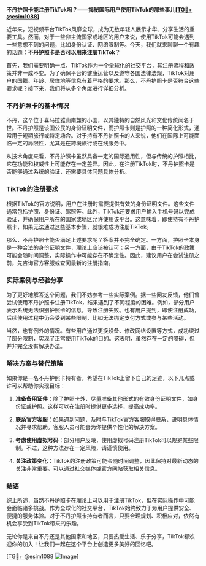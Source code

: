 **不丹护照卡能注册TikTok吗？——揭秘国际用户使用TikTok的那些事儿[[TG💪+ @esim1088](https://t.me/s/esim1088)]**

近年来，短视频平台TikTok风靡全球，成为无数年轻人展示才华、分享生活的重要工具。然而，对于一些非主流国家或地区的用户来说，使用TikTok可能会遇到一些意想不到的问题，比如身份认证、网络限制等。今天，我们就来聊聊一个有趣的话题：**不丹护照卡是否可以用来注册TikTok**？

首先，我们需要明确一点，TikTok作为一个全球化的社交平台，其注册流程和政策并非一成不变。为了确保平台的健康运营以及遵守各国法律法规，TikTok对用户的国籍、年龄、居住地等信息有着严格的要求。那么，不丹护照卡是否符合这些要求呢？接下来，我们将从多个角度进行详细分析。

### 不丹护照卡的基本情况

不丹，这个位于喜马拉雅山南麓的小国，以其独特的自然风光和文化传统闻名于世。不丹护照是该国公民的身份证明文件，而护照卡则是护照的一种简化形式，通常用于短期旅行或特定场合。对于持有不丹护照卡的人来说，他们在国际上可能面临一定的局限性，尤其是在跨境旅行或在线服务中。

从技术角度来看，不丹护照卡虽然具备一定的国际通用性，但与传统的护照相比，它在功能和权威性上可能存在一定差异。因此，在注册TikTok时，不丹护照卡是否能够通过系统的验证，还需要具体问题具体分析。

### TikTok的注册要求

根据TikTok的官方说明，用户在注册时需要提供有效的身份证明文件。这些文件通常包括护照、身份证、驾照等。此外，TikTok还要求用户输入手机号码以完成验证，并确保用户所在的国家或地区允许使用该平台。这意味着，即使持有不丹护照卡，如果无法通过这些基本步骤，就很难成功注册TikTok。

那么，不丹护照卡能否满足上述要求呢？答案并不完全确定。一方面，护照卡本身是一种合法的身份证明文件，理论上应该被认可；另一方面，由于TikTok的政策可能会随时间调整，实际操作中可能存在不确定性。因此，建议用户在尝试注册之前，先咨询官方客服或查阅最新的注册指南。

### 实际案例与经验分享

为了更好地解答这个问题，我们不妨参考一些实际案例。据一些网友反馈，他们曾尝试使用不丹护照卡注册TikTok，结果遇到了不同程度的困难。例如，部分用户表示系统无法识别护照卡的信息，导致注册失败。也有用户提到，即使注册成功，后续使用过程中仍会受到某些限制，比如无法绑定支付方式或参与某些活动。

当然，也有例外的情况。有些用户通过更换设备、修改网络设置等方式，成功绕过了部分限制，实现了正常使用TikTok的目的。这表明，虽然存在一定的障碍，但并非完全没有解决办法。

### 解决方案与替代策略

如果你是一名不丹护照卡持有者，希望在TikTok上留下自己的足迹，以下几点或许可以帮助你实现目标：

1. **准备备用证件**：除了护照卡外，尽量准备其他形式的有效身份证明文件，如身份证或护照。这样可以在注册时提供更多选择，提高成功率。
   
2. **联系官方客服**：如果遇到问题，及时与TikTok官方客服取得联系，说明具体情况并寻求帮助。客服人员可能会为你提供个性化的解决方案。

3. **考虑使用虚拟号码**：部分用户反映，使用虚拟号码注册TikTok可以规避某些限制。不过，这种方法存在一定风险，请谨慎使用。

4. **关注政策变化**：TikTok的注册政策可能会随时间调整，因此保持对最新动态的关注非常重要。可以通过社交媒体或官方网站获取相关信息。

### 结语

综上所述，虽然不丹护照卡在理论上可以用于注册TikTok，但在实际操作中可能会面临诸多挑战。作为全球化的社交平台，TikTok始终致力于为用户提供安全、便捷的服务体验。对于不丹护照卡持有者而言，只要合理规划、积极应对，依然有机会享受到TikTok带来的乐趣。

无论你是来自不丹还是其他国家和地区，只要热爱生活、乐于分享，TikTok都欢迎你的加入！让我们一起在这个平台上创造更多美好的回忆吧。

[[TG💪+ @esim1088](https://t.me/s/esim1088) ![Image](https://i.postimg.cc/4NQfJmqS/Snipaste-2025-05-13-00-14-12.png)]